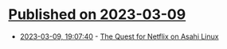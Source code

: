 # [Published on 2023-03-09](index.md)

* [2023-03-09, 19:07:40](https://lobste.rs/s/oajyfi/quest_for_netflix_on_asahi_linux) - [The Quest for Netflix on Asahi Linux](https://www.da.vidbuchanan.co.uk/blog/netflix-on-asahi.html)
